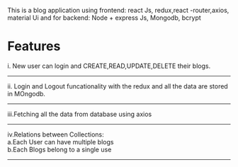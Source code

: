 
This is a blog application using frontend: react Js, redux,react -router,axios, material Ui and for backend: Node + express Js, Mongodb, bcrypt 
<h1>Features</h1>
i. New user can login and CREATE,READ,UPDATE,DELETE their blogs.<hr>
ii. Login and Logout funcationality with the redux and all the data are stored in MOngodb.<hr>
iii.Fetching all the data from database using axios<hr>
iv.Relations between Collections:<br>
      a.Each User can have multiple blogs<br>
      b.Each Blogs belong to a single use<hr>
